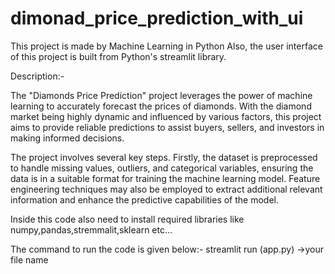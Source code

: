 # dimonad_price_prediction_with_ui

This project is made by Machine Learning in Python  Also, the user interface of this project is built from Python's streamlit library.

Description:-

The "Diamonds Price Prediction" project leverages the power of machine learning to accurately forecast the prices of diamonds. With the diamond market being highly dynamic and influenced by various factors, this project aims to provide reliable predictions to assist buyers, sellers, and investors in making informed decisions.

The project involves several key steps. Firstly, the dataset is preprocessed to handle missing values, outliers, and categorical variables, ensuring the data is in a suitable format for training the machine learning model. Feature engineering techniques may also be employed to extract additional relevant information and enhance the predictive capabilities of the model. 

Inside this code also need to install required libraries like numpy,pandas,stremmalit,sklearn etc...

The command to run the code is given below:-
streamlit run (app.py) ->your file name 


